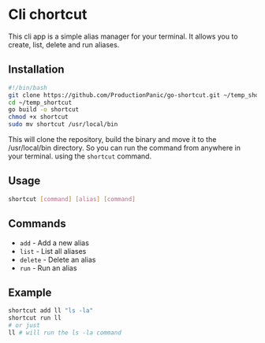 # Cli chortcut

This cli app is a simple alias manager for your terminal.
It allows you to create, list, delete and run aliases.

## Installation

```bash
#!/bin/bash
git clone https://github.com/ProductionPanic/go-shortcut.git ~/temp_shortcut
cd ~/temp_shortcut
go build -o shortcut
chmod +x shortcut
sudo mv shortcut /usr/local/bin
```
This will clone the repository, build the binary and move it to the /usr/local/bin directory. So you can run the command from anywhere in your terminal. using the `shortcut` command.

## Usage
```bash
shortcut [command] [alias] [command]
```

## Commands
- `add` - Add a new alias
- `list` - List all aliases
- `delete` - Delete an alias
- `run` - Run an alias

## Example
```bash
shortcut add ll "ls -la"
shortcut run ll
# or just
ll # will run the ls -la command
```


